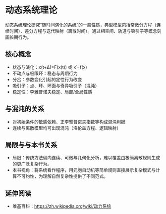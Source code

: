 # 动态系统理论

动态系统理论研究“随时间演化的系统”的一般性质，典型模型包括常微分方程（连续时间）、差分方程与迭代映射（离散时间）。通过相空间、轨道与吸引子等概念刻画长期行为。

## 核心概念
- 状态与演化：x(t+Δ)=F(x(t)) 或 x˙=f(x)
- 不动点与极限环：稳态与周期行为
- 分岔：参数变化引起的定性行为改变
- 吸引子：点、环、环面与奇异吸引子（混沌）
- 稳定性：李雅普诺夫稳定、局部/全局性质

## 与混沌的关系
- 对初始条件的敏感依赖、正李雅普诺夫指数等构成混沌判据
- 连续与离散模型均可出现混沌（洛伦兹方程、逻辑映射）

## 局限与与本书关系
- 局限：传统方法偏向连续、可微与几何化分析，难以覆盖由极简离散规则生成的更广泛复杂行为。
- 本书视角：将系统看作程序，用元胞自动机等简单规则直接展示复杂模式与计算不可约性，为理解自然复杂性提供了不同范式。

## 延伸阅读
- 维基百科：https://zh.wikipedia.org/wiki/动力系统
